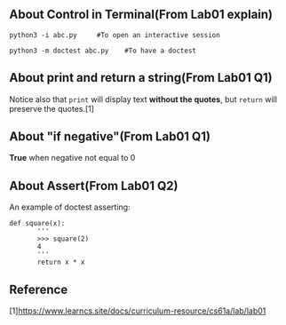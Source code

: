 ## About Control in Terminal(From Lab01 explain)

`python3 -i abc.py     #To open an interactive session`

`python3 -m doctest abc.py    #To have a doctest`

## About print and return a string(From Lab01 Q1)

Notice also that `print` will display text **without the quotes**, but `return` will preserve the quotes.[1]

## About "if negative"(From Lab01 Q1)

**True** when negative not equal to 0

## About Assert(From Lab01 Q2)

An example of doctest asserting:

```
def square(x):
       '''
       >>> square(2)
       4
       '''
       return x * x
```









## Reference

[1]https://www.learncs.site/docs/curriculum-resource/cs61a/lab/lab01
